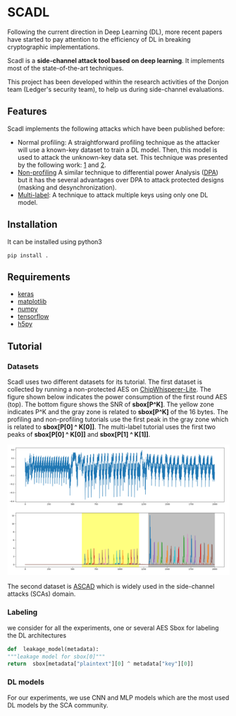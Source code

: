 # SCADL

Following the current direction in Deep Learning (DL), more
recent papers have started to pay attention to the efficiency of DL in
breaking cryptographic implementations.

Scadl is a **side-channel attack tool based on deep learning**. It implements most of the state-of-the-art techniques. 

This project has been developed within the research activities of the   Donjon team (Ledger's security team), to help us during side-channel evaluations.
## Features

Scadl implements the following attacks which have been published before:
 - Normal profiling: A straightforward profiling technique as the attacker will use a known-key dataset to train a DL model. Then, this model is used to attack the unknown-key data set. This technique was presented by the following work: [1](https://eprint.iacr.org/2016/921) and [2](https://eprint.iacr.org/2018/053).
 - [Non-profiling](https://tches.iacr.org/index.php/TCHES/article/view/7387) A similar technique to differential power Analysis ([DPA](https://paulkocher.com/doc/DifferentialPowerAnalysis.pdf)) but it has the several advantages over DPA to attack protected designs (masking and desynchronization).
 - [Multi-label](https://eprint.iacr.org/2020/436): A technique to attack multiple keys using only one DL model.    

## Installation
It can be installed using python3

    pip install .

## Requirements
- [keras](https://keras.io/)
- [matplotlib](https://matplotlib.org/)
- [numpy](https://numpy.org/)
- [tensorflow](https://www.tensorflow.org/)
- [h5py](https://pypi.org/project/h5py/)

## Tutorial

### Datasets

Scadl uses two different datasets for its tutorial. The first dataset is collected by running a non-protected AES on [ChipWhisperer-Lite](https://rtfm.newae.com/Targets/CW303%20Arm/). The figure shown below indicates the power consumption of the first round AES (top). The bottom figure shows the SNR of **sbox[P^K]**. The yellow zone indicates P^K and the gray zone is related to **sbox[P^K]** of the 16 bytes. The profiling and non-profiling tutorials use the first peak in the gray zone which is related to **sbox[P[0] ^ K[0]]**. The multi-label tutorial uses the first two peaks of **sbox[P[0] ^ K[0]]** and **sbox[P[1] ^ K[1]]**.


![Test Image 6](images/cw_aes.png)


The second dataset is [ASCAD](https://github.com/ANSSI-FR/ASCAD/tree/master/ATMEGA_AES_v1) which is widely used in the side-channel attacks (SCAs) domain.

###  Labeling
we consider for all the experiments, one or several AES Sbox for labeling the DL architectures
```python 
def  leakage_model(metadata):
"""leakage model for sbox[0]"""
return  sbox[metadata["plaintext"][0] ^ metadata["key"][0]]
```
### DL models
For our experiments, we use CNN and MLP models which are the most used DL models by the SCA community.

